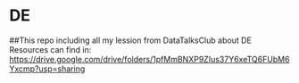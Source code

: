 # DE
##This repo including all my lession from DataTalksClub about DE 
Resources can find in: https://drive.google.com/drive/folders/1pfMmBNXP9ZIus37Y6xeTQ6FUbM6Yxcmp?usp=sharing
